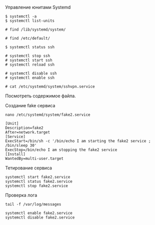 Управление юнитами Systemd
```
$ systemctl -a
$ systemctl list-units

# find /lib/systemd/system/

# find /etc/default/

$ systemctl status ssh

# systemctl stop ssh
# systemctl start ssh
# systemctl reload ssh

# systemctl disable ssh
# systemctl enable ssh

```
```
# cat /etc/systemd/system/sshvpn.service
```
Посмотреть содержимое файла.

Создание fake сервиса
```
nano /etc/systemd/system/fake2.service
```
```
[Unit]
Description=fake2
After=network.target
[Service]
ExecStart=/bin/sh -c '/bin/echo I am starting the fake2 service ; /bin/sleep 30'
ExecStop=/bin/echo I am stopping the fake2 service
[Install]
WantedBy=multi-user.target
```

Тетирование сервиса

```
systemctl start fake2.service
systemctl status fake2.service
systemctl stop fake2.service
```

Проверка лога
```
tail -f /var/log/messages
```
```
systemctl enable fake2.service
systemctl disable fake2.service
```
